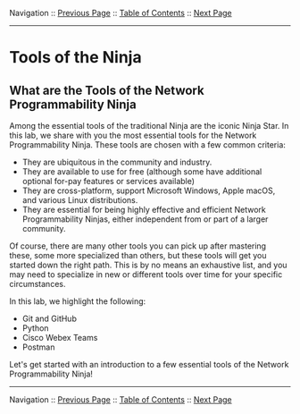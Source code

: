 Navigation :: [Previous Page](LTRPRG-1100-01a3-DevNet-Ex2.md) :: [Table of Contents](LTRPRG-1100-00-Intro.md#table-of-contents) :: [Next Page](LTRPRG-1100-02a1-Git.md)

---

# Tools of the Ninja

## What are the Tools of the Network Programmability Ninja

Among the essential tools of the traditional Ninja are the iconic Ninja Star.  In this lab, we share with you the 
most essential tools for the Network Programmability Ninja.  These tools are chosen with a few common criteria:

* They are ubiquitous in the community and industry.
* They are available to use for free (although some have additional optional for-pay features or services available)
* They are cross-platform, support Microsoft Windows, Apple macOS, and various Linux distributions.
* They are essential for being highly effective and efficient Network Programmability Ninjas, either independent from
or part of a larger community.

Of course, there are many other tools you can pick up after mastering these, some more specialized than others, but 
these tools will get you started down the right path.  This is by no means an exhaustive list, and you may need to 
specialize in new or different tools over time for your specific circumstances.

In this lab, we highlight the following:

* Git and GitHub
* Python
* Cisco Webex Teams
* Postman

Let's get started with an introduction to a few essential tools of the Network Programmability Ninja!

---

Navigation :: [Previous Page](LTRPRG-1100-01a3-DevNet-Ex2.md) :: [Table of Contents](LTRPRG-1100-00-Intro.md#table-of-contents) :: [Next Page](LTRPRG-1100-02a1-Git.md)
